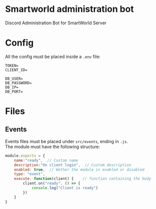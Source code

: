 # Smartworld administration bot
Discord Administration Bot for SmartWorld Server

# Config
All the config must be placed inside a `.env` file:   
```dotenv
TOKEN=
CLIENT_ID=

DB_USER=
DB_PASSWORD=
DB_IP=
DB_PORT=
```
# Files
## Events
Events files must be placed under `src/events`, ending in `.js`.  
The module must have the following structure:
```js
module.exports = {
    name:"ready",  // Custom name
    description:"On client login",  // Custom description
    enabled: true,  // Wether the module is enabled or disabled
    type: "event",
    execute: function(client) {    // function containing the body
        client.on("ready", () => {
            console.log("Client is ready")
        })
    }
}
```